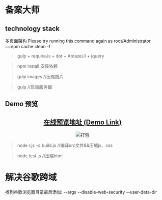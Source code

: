 # 备案大师
## technology stack
多页面架构
Please try running this command again as root/Administrator.  ~~npm cache clean -f

> gulp + requireJs + dot + AmazeUI + jquery

> npm install 安装依赖

>gulp images //压缩图片

>gulp //启动服务器

## Demo 预览
<h2 align="center"><a href="http://fe.bmqb.com/tower_game/index.html?v=2">在线预览地址 (Demo Link)</a></h2>
<p align="center"><img src="http://sdx.hefupb.com/img/demo1.gif></p>
  
## 打包
>node r.js -o build.js //编译src文件&&压缩js、css

>node test.js //压缩html

# 解决谷歌跨域
找到谷歌浏览器目录最后添加:
  --args   --disable-web-security   --user-data-dir
